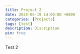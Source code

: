 ```yaml
---
title: Project 2
date: 2025-06-19 14:00:00 +0800
categories: [Projects]
tags: [test]
description: Discription
pin: true
---
```


Test 2